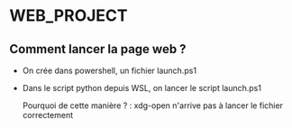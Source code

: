 # WEB_PROJECT
## Comment lancer la page web ?
- On crée dans powershell, un fichier launch.ps1
  
- Dans le script python depuis WSL, on lancer le script launch.ps1

  Pourquoi de cette manière ? : xdg-open n'arrive pas à lancer le fichier correctement
